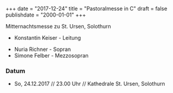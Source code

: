 ﻿+++
date = "2017-12-24"
title = "Pastoralmesse in C"
draft = false
publishdate = "2000-01-01"
+++

Mitternachtsmesse zu St. Ursen, Solothurn

* Konstantin Keiser - Leitung

<!-- Separiert die beiden Listen -->

* Nuria Richner - Sopran
* Simone Felber - Mezzosopran


### Datum

* So, 24.12.2017 // 23.00 Uhr // Kathedrale St. Ursen, Solothurn
